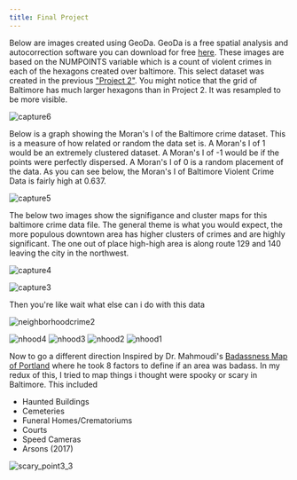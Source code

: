 ```yaml
---
title: Final Project
---
```




Below are images created using GeoDa. GeoDa is a free spatial analysis and autocorrection software you can download for free [here](http://geodacenter.github.io/download.html).
These images are based on the NUMPOINTS variable which is a count of violent crimes in each of the hexagons created over baltimore. This select dataset was created in the previous ["Project 2"](https://huntt1.github.io/Project2_BaltMap/Project2.html). You might notice that the grid of Baltimore has much larger hexagons than in Project 2. It was resampled to be more visible.

![capture6](https://user-images.githubusercontent.com/42807766/49627451-e1a24780-f9ac-11e8-850a-5f9c0f1beba4.PNG)


Below is a graph showing the Moran's I of the Baltimore crime dataset. This is a measure of how related or random the data set is. A Moran's I of 1 would be an extremely clustered dataset. A Moran's I of -1 would be if the points were perfectly dispersed. A Moran's I of 0 is a random placement of the data. As you can see below, the Moran's I of Baltimore Violent Crime Data is fairly high at 0.637. 

![capture5](https://user-images.githubusercontent.com/42807766/49627452-e1a24780-f9ac-11e8-8c40-7ddb379314f1.PNG)



The below two images show the signifigance and cluster maps for this baltimore crime data file. The general theme is what you would expect, the more populous downtown area has higher clusters of crimes and are highly significant. The one out of place high-high area is along route 129 and 140 leaving the city in the northwest. 

![capture4](https://user-images.githubusercontent.com/42807766/49627453-e1a24780-f9ac-11e8-865e-b2a7a820012b.PNG)


![capture3](https://user-images.githubusercontent.com/42807766/49627454-e1a24780-f9ac-11e8-8659-65d641d5c02a.PNG)


Then you're like wait what else can i do with this data

![neighborhoodcrime2](https://user-images.githubusercontent.com/42807766/49778670-3c50e180-fcd4-11e8-96b5-9c3ec35e1751.png)


![nhood4](https://user-images.githubusercontent.com/42807766/49780459-9b1a5900-fcdc-11e8-9cc6-b041657a0345.PNG)
![nhood3](https://user-images.githubusercontent.com/42807766/49780460-9b1a5900-fcdc-11e8-9923-131290fac794.PNG)
![nhood2](https://user-images.githubusercontent.com/42807766/49780457-9b1a5900-fcdc-11e8-8c1f-730e04a8d270.PNG)
![nhood1](https://user-images.githubusercontent.com/42807766/49780458-9b1a5900-fcdc-11e8-9bf1-514372d095fb.PNG)

Now to go a different direction
Inspired by Dr. Mahmoudi's [Badassness Map of Portland](http://dillonm.io/files/PortlandBadassnessMap2011March.pdf) where he took 8 factors to define if an area was badass.
In my redux of this, I tried to map things i thought were spooky or scary in Baltimore. 
This included
- Haunted Buildings
- Cemeteries
- Funeral Homes/Crematoriums
- Courts
- Speed Cameras
- Arsons (2017)

![scary_point3_3](https://user-images.githubusercontent.com/42807766/49969720-36871600-fef7-11e8-8848-0d9f3603d77a.png)

